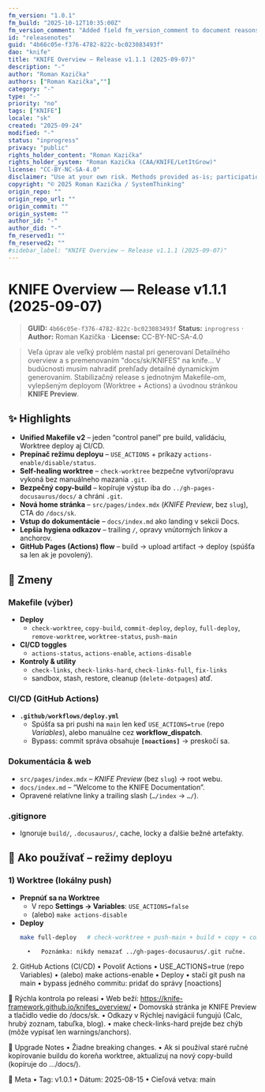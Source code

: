 ```yaml
---
fm_version: "1.0.1"
fm_build: "2025-10-12T10:35:00Z"
fm_version_comment: "Added field fm_version_comment to document reasons for FM updates"
id: "releasenotes"
guid: "4b66c05e-f376-4782-822c-bc023083493f"
dao: "knife"
title: "KNIFE Overview — Release v1.1.1 (2025-09-07)"
description: "-"
author: "Roman Kazička"
authors: ["Roman Kazička",""]
category: "-"
type: "-"
priority: "no"
tags: ["KNIFE"]
locale: "sk"
created: "2025-09-24"
modified: "-"
status: "inprogress"
privacy: "public"
rights_holder_content: "Roman Kazička"
rights_holder_system: "Roman Kazička (CAA/KNIFE/LetItGrow)"
license: "CC-BY-NC-SA-4.0"
disclaimer: "Use at your own risk. Methods provided as-is; participation is voluntary and context-aware."
copyright: "© 2025 Roman Kazička / SystemThinking"
origin_repo: ""
origin_repo_url: ""
origin_commit: ""
origin_system: ""
author_id: "-"
author_did: "-"
fm_reserved1: ""
fm_reserved2: ""
#sidebar_label: "KNIFE Overview — Release v1.1.1 (2025-09-07)"
---
```

# KNIFE Overview — Release v1.1.1 (2025-09-07)

<!-- fm-visible: start -->
> **GUID:** `4b66c05e-f376-4782-822c-bc023083493f`
> **Status:** `inprogress` · **Author:** Roman Kazička · **License:** CC-BY-NC-SA-4.0
<!-- fm-visible: end -->

> Veľa úprav ale veľký problém nastal pri generovaní Detailného overview a s premenovaním "docs/sk/KNIFES"  na knife... 
> V budúcnosti musím nahradiť prehľady detailné dynamickým generovaním.
> Stabilizačný release s jednotným Makefile-om, vylepšeným deployom (Worktree + Actions) a úvodnou stránkou **KNIFE Preview**.

## ✨ Highlights
- **Unified Makefile v2** – jeden “control panel” pre build, validáciu, Worktree deploy aj CI/CD.
- **Prepínač režimu deployu** – `USE_ACTIONS` + príkazy `actions-enable/disable/status`.
- **Self-healing worktree** – `check-worktree` bezpečne vytvorí/opravu vykoná bez manuálneho mazania `.git`.
- **Bezpečný copy-build** – kopíruje výstup iba do `../gh-pages-docusaurus/docs/` a chráni `.git`.
- **Nová home stránka** – `src/pages/index.mdx` (*KNIFE Preview*, bez `slug`), CTA do `/docs/sk`.
- **Vstup do dokumentácie** – `docs/index.md` ako landing v sekcii Docs.
- **Lepšia hygiena odkazov** – trailing `/`, opravy vnútorných linkov a anchorov.
- **GitHub Pages (Actions) flow** – build → upload artifact → deploy (spúšťa sa len ak je povolený).

## 🔧 Zmeny

### Makefile (výber)
- **Deploy**
  - `check-worktree`, `copy-build`, `commit-deploy`, `deploy`, `full-deploy`,
    `remove-worktree`, `worktree-status`, `push-main`
- **CI/CD toggles**
  - `actions-status`, `actions-enable`, `actions-disable`
- **Kontroly & utility**
  - `check-links`, `check-links-hard`, `check-links-full`, `fix-links`
  - sandbox, stash, restore, cleanup (`delete-dotpages`) atď.

### CI/CD (GitHub Actions)
- **`.github/workflows/deploy.yml`**
  - Spúšťa sa pri pushi na `main` len keď `USE_ACTIONS=true` (repo *Variables*),
    alebo manuálne cez **workflow_dispatch**.
  - Bypass: commit správa obsahuje **`[noactions]`** → preskočí sa.

### Dokumentácia & web
- `src/pages/index.mdx` – *KNIFE Preview* (bez `slug`) → root webu.
- `docs/index.md` – “Welcome to the KNIFE Documentation”.
- Opravené relatívne linky a trailing slash (`…/index` → `…/`).

### .gitignore
- Ignoruje `build/`, `.docusaurus/`, cache, locky a ďalšie bežné artefakty.

## 🚀 Ako používať – režimy deployu

### 1) Worktree (lokálny push)
- **Prepnúť sa na Worktree**
  - V repo **Settings → Variables**: `USE_ACTIONS=false`
  - (alebo) `make actions-disable`
- **Deploy**
  ```bash
  make full-deploy   # check-worktree + push-main + build + copy + commit + push

  	•	Poznámka: nikdy nemazať ../gh-pages-docusaurus/.git ručne.

2) GitHub Actions (CI/CD)
	•	Povoliť Actions
	•	USE_ACTIONS=true (repo Variables)
	•	(alebo) make actions-enable
	•	Deploy
	•	stačí git push na main
	•	bypass jedného commitu: pridať do správy [noactions]

🧪 Rýchla kontrola po releasi
	•	Web beží: https://knife-framework.github.io/knifes_overview/
	•	Domovská stránka je KNIFE Preview a tlačidlo vedie do /docs/sk.
	•	Odkazy v Rýchlej navigácii fungujú (Calc, hrubý zoznam, tabuľka, blog).
	•	make check-links-hard prejde bez chýb (môže vypísať len warnings/anchors).

🔄 Upgrade Notes
	•	Žiadne breaking changes.
	•	Ak si používal staré ručné kopírovanie buildu do koreňa worktree, aktualizuj na nový copy-build (kopíruje do …/docs/).

📌 Meta
	•	Tag: v1.0.1
	•	Dátum: 2025-08-15
	•	Cieľová vetva: main
